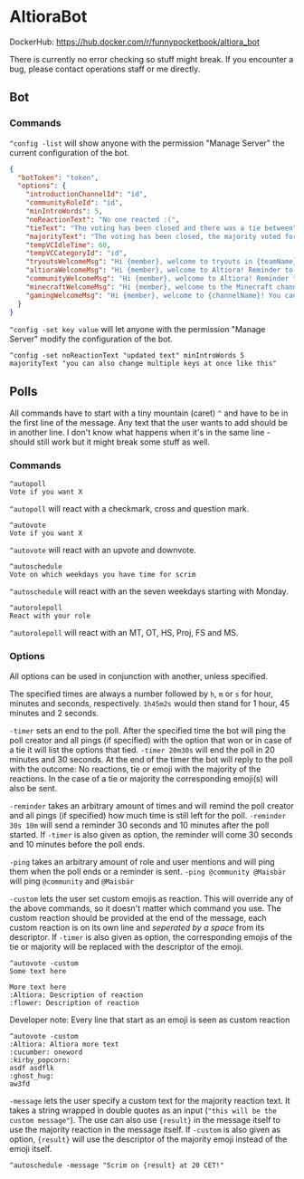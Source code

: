 # AltioraBot

DockerHub: https://hub.docker.com/r/funnypocketbook/altiora_bot

There is currently no error checking so stuff might break. If you encounter a bug, please contact operations staff or me directly.

## Bot

### Commands

`^config -list` will show anyone with the permission "Manage Server" the current configuration of the bot.

```JSON
{
  "botToken": "token",
  "options": {
    "introductionChannelId": "id",
    "communityRoleId": "id",
    "minIntroWords": 5,
    "noReactionText": "No one reacted :(",
    "tieText": "The voting has been closed and there was a tie between",
    "majorityText": "The voting has been closed, the majority voted for",
    "tempVCIdleTime": 60,
    "tempVCCategoryId": "id",
    "tryoutsWelcomeMsg": "Hi {member}, welcome to tryouts in {teamName}! Please write your role/rank for everyone to see and please keep an eye on this channel to know scrim times etc. :)",
    "altioraWelcomeMsg": "Hi {member}, welcome to Altiora! Reminder to look at {altioraRoleMenu} to get some NEW FRESH EXCLUSIVE roles! :)",
    "communityWelcomeMsg": "Hi {member}, welcome to Altiora! Reminder to look at {roleMenu} to get some roles! :)",
    "minecraftWelcomeMsg": "Hi {member}, welcome to the Minecraft channel! Please check the pinned message for the server details and ask to be whitelisted! :)",
    "gamingWelcomeMsg": "Hi {member}, welcome to {channelName}! You can ping LFG gaming in this channel to only ping those who also have the {channelName} role! :)"
  }
}

```

`^config -set key value` will let anyone with the permission "Manage Server" modify the configuration of the bot.
```
^config -set noReactionText "updated text" minIntroWords 5 majorityText "you can also change multiple keys at once like this"
```


## Polls
All commands have to start with a tiny mountain (caret) `^` and have to be in the first line of the message. Any text that the user wants to add should be in another line. I don't know what happens when it's in the same line - should still work but it might break some stuff as well.

### Commands

```
^autopoll
Vote if you want X
```

`^autopoll` will react with a checkmark, cross and question mark.




```
^autovote
Vote if you want X
```

`^autovote` will react with an upvote and downvote.


```
^autoschedule
Vote on which weekdays you have time for scrim
```

`^autoschedule` will react with an the seven weekdays starting with Monday.


```
^autorolepoll
React with your role
```

`^autorolepoll` will react with an MT, OT, HS, Proj, FS and MS.

### Options
All options can be used in conjunction with another, unless specified.

The specified times are always a number followed by `h`, `m` or `s` for hour, minutes and seconds, respectively. `1h45m2s` would then stand for 1 hour, 45 minutes and 2 seconds.

`-timer` sets an end to the poll. After the specified time the bot will ping the poll creator and all pings (if specified) with the option that won or in case of a tie it will list the options that tied. `-timer 20m30s` will end the poll in 20 minutes and 30 seconds. At the end of the timer the bot will reply to the poll with the outcome: No reactions, tie or emoji with the majority of the reactions. In the case of a tie or majority the corresponding emoji(s) will also be sent.

`-reminder` takes an arbitrary amount of times and will remind the poll creator and all pings (if specified) how much time is still left for the poll. `-reminder 30s 10m` will send a reminder 30 seconds and 10 minutes after the poll started. If `-timer` is also given as option, the reminder will come 30 seconds and 10 minutes before the poll ends.

`-ping` takes an arbitrary amount of role and user mentions and will ping them when the poll ends or a reminder is sent. `-ping @community @Maisbär` will ping `@community` and `@Maisbär`

`-custom` lets the user set custom emojis as reaction. This will override any of the above commands, so it doesn't matter which command you use. The custom reaction should be provided at the end of the message, each custom reaction is on its own line and *seperated by a space* from its descriptor. If `-timer` is also given as option, the corresponding emojis of the tie or majority will be replaced with the descriptor of the emoji.
```
^autovote -custom
Some text here

More text here
:Altiora: Description of reaction
:flower: Description of reaction
```

Developer note:
Every line that start as an emoji is seen as custom reaction
```
^autovote -custom
:Altiora: Altiora more text
:cucumber: oneword
:kirby_popcorn:  
asdf asdflk
:ghost_hug:
aw3fd
```

`-message` lets the user specify a custom text for the majority reaction text. It takes a string wrapped in double quotes as an input (`"this will be the custom message"`). The use can also use `{result}` in the message itself to use the majority reaction in the message itself. If `-custom` is also given as option, `{result}` will use the descriptor of the majority emoji instead of the emoji itself.
```
^autoschedule -message "Scrim on {result} at 20 CET!"
```
